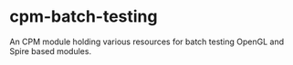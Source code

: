 cpm-batch-testing
=================

An CPM module holding various resources for batch testing OpenGL and Spire
based modules.


